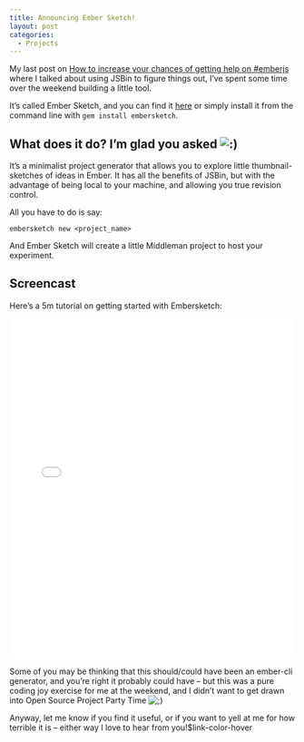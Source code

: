```yaml
---
title: Announcing Ember Sketch!
layout: post
categories:
  - Projects
---
```

My last post on [How to increase your chances of getting help on #emberjs][1] where I talked about using JSBin to figure things out, I&#8217;ve spent some time over the weekend building a little tool.

<!--more-->

It&#8217;s called Ember Sketch, and you can find it [here][2] or simply install it from the command line with `gem install embersketch`.

## What does it do? I&#8217;m glad you asked <img src="http://ember.zone/wp-includes/images/smilies/icon_smile.gif" alt=":)" class="wp-smiley" />

It&#8217;s a minimalist project generator that allows you to explore little thumbnail-sketches of ideas in Ember. It has all the benefits of JSBin, but with the advantage of being local to your machine, and allowing you true revision control.

All you have to do is say:

`embersketch new <project_name>`

And Ember Sketch will create a little Middleman project to host your experiment.

## Screencast

Here&#8217;s a 5m tutorial on getting started with Embersketch:

<iframe style='height: 600px; width:100%;' src="//www.youtube.com/embed/pHdcXM0R3AA" frameborder="0" allowfullscreen></iframe>

Some of you may be thinking that this should/could have been an ember-cli generator, and you&#8217;re right it probably could have – but this was a pure coding joy exercise for me at the weekend, and I didn&#8217;t want to get drawn into Open Source Project Party Time <img src="http://ember.zone/wp-includes/images/smilies/icon_wink.gif" alt=";)" class="wp-smiley" />

Anyway, let me know if you find it useful, or if you want to yell at me for how terrible it is &#8211; either way I love to hear from you!$link-color-hover

 [1]: http://ember.zone/how-to-increase-your-chances-of-getting-help-on-emberjs/
 [2]: https://github.com/emberzone/ember_sketch